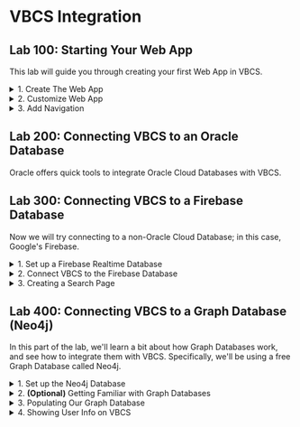 # VBCS Integration

<h2> Lab 100: Starting Your Web App </h2>

This lab will guide you through creating your first Web App in VBCS. 
  
<details>
  <summary>1. Create The Web App</summary>

  <h3> Create Web App </h3> 

  Sign in to your Cloud Account. <br>
  ![](/images/1.png) <br>
  ![](/images/2.png) <br>
  <br>

  Navigate to Cloud Dashboard, then open the Visual Builder Service Console. If Visual Builder is not visible, click `Customize Dashboard`, then scroll to Visual Builder in the list and hit `Show`.<br>

  ![](/images/3.png) <br> <br>

  At the top right of the page, hit "Quick Starts". This will allow us to create the underlying infrastructure for VBCS at the same time that we create the VBCS instance rather than making them separately. Simply name the instance and then hit `Create`. If you don't care about configuring the database that your instance will run on, this is the way to go. 

  Alternatively, you can hit the `Customize` button on the top right. This would allow you to configure the database that is created. For the purpose of this lab, we'll stick to the default QuickStart configuration.

  ![](/images/5.png)<br><br>

  Next, download the generated SSH key and credentials in order to continue, which will allow you to access your instance.

  <br>![](/images/12.png)<br>
  <br>

  Your instance will take some time to provision. When it's ready, open the Visual Builder Home page.

  <br>![](/images/8.png)<br>
  <br>

  Now, we need to create a Visual Application. From the home page, hit `New` in the top right. 

  <br>![](/images/9.png)<br>
  <br>

  Name the application whatever you like; the Description is optional. 

  <br>![](/images/10.png)<br>
  <br>

  Your new Application should open automatically. On the left, hit the computer icon for `Web Apps`, then the plus sign to create a new Web App. Name it, then hit `Create`. 

  <br>![](/images/11.png)<br>
  <br>

  A blank page will open in the center, with a Components Bar to the left and a Customization Bar on the right.<br>
  
  ![](/images/14.png)<br>
  <br>
</details>

<details>
  <summary>2. Customize Web App</summary>
  
  <h3>Customize Web App </h3>
  
  Click on the `Design` view tab in the top right. Drag on an image component into the very top left corner of the page.<br>
  Click on it, then look on the right side go to the Data tab. Put in `https://png.icons8.com/color/1600/reflector-bulb.png` 
  for the source url. This image will act as our website's logo.<br> 
  
  As it is, the image size is bigger than what we'd expect for our logo, so let's resize it. 
  
  <br>![](/images/15.png)<br><br>
  
  Go to the `General` tab and set the `width` property to 150. Now that the image is resized, it looks much more fitting to be   our website's logo.<br>
  
  ![](/images/16.png)<br>
  <br>
  
  Next, drag on a `Heading` component one column to the right of the logo. Under the `General` tab inside the `Text` field,   
  enter whatever name you'd like your website to be called.<br>
  
  In the row below, drag over a tab bar. The tab bar defaults to three tabs, but we only need two for now. Hover over `Tab 3`   in the General tab, then hit the trash can icon. Rename the tabs `Home` and `Second Page`.<br>
  
  ![](/images/17.png)<br>
  ![](/images/1-17.5.png)<br>
  
  Drag and drop another Heading component, and fill in "Welcome to the Home page" for the text.<br>
  
  Let's say that we want to customize the color of the text that we just entered. Click on the Heading, go to the `All` 
  tab, then expand `General Attributes` and scroll down to the `Style` field. Enter in `color: #67aee5;`. The color 
  changes to a light blue. This is an easy way to customize the CSS for a specific component. <br>
  
  ![](/images/1-18.png)<br>
  <br>
  
  In addition, we can also edit the HTML and CSS code directly. Near the top right, hit the `Code` view for the page. <br>
  
  ![](/images/1-19.png)<br><br>
  
  To customize the tab bar, we'll first define some style. Simply paste this at the top of the Code page.<br>
  
  ```
  <style>
  .bright {
  background-color: #4286f4;
  border-style: groove;
  }
  .dull {
  background-color: #7790ba;
  border-style: groove;
  }
  </style>
  ```
  
  <br>
  We will add this style as div classes to our tabs, with dull being for the tab we are currently on, and bright being for 
  tabs we are not on.<br>

  ![](/images/1-20.png)<br><br>
  
  Back on the design tab, we can view changes we made to the tab bar. As demonstrated, you can code HTML and CSS for your web   app the way you would for any website, while also having the option to change it in the Design view, giving you much greater flexibility.<br>
  
  ![](/images/1-21.png)<br>
  <br>
  
 </details>
  
<details>
  <summary>3. Add Navigation</summary>

  <h3>Add Navigation </h3>

  In order for this tab bar to actually navigate the website, we need a second page to navigate <i>to</i>. We want to carry over the components from the first page to this home page (logo, title, navbar) so we'll go ahead and copy it. Go to the Web App heirarchy on the left, right click on main-start and hit `Duplicate`. Then rename the page `second-page`.<br>
  ![](/images/1-33.png)<br>
  <br>
  
  Switch which tab is dull and which tab is bright. Dull tabs represent the current page we're on. <br><br>
  ![](/images/1-23.png)<br>
  <br>
  
  On the Design view, change "Welcome to the Home Page" to say "Welcome to the Second Page". It should look like this.<br>
  ![](/images/1-24.png)<br>
  <br>
  
  Next, let's create some <i>events</i> and <i>action chains</i>. These will allow us to navigate to the second page and back 
  again whenever a specific tab is clicked, rather than the text itself.<br>
  
  Click on flow `main`, and hit the flag icon near the left to open up `Actions`. Creating an action chain at the flow level 
  allows us to reuse these components on each page.<br>
  
  ![](/images/25.png)<br>
  <br>
  
  Hit `+ Action Chain` to create a new action chain and call it something like `navigateHome`. <br>
  Drag and drop a Navigate component to the plus sign, then click `Select Target`.<br>
  
  ![](/images/26.png)<br>
  <br>
 
  Choose `Peer Page`, and then `main-start`.<br>
  
  ![](/images/27.png)<br>
  ![](/images/28.png)<br>
  <br>
  
  Repeat this process for a navigateSecondPage action chain, this time selecting second-page as target.<br>
  <br>
  
  Events need to be created at the page level, because the event that triggers your action happens on a particular page. Go     back to main-start and click on the bell icon near the left to go to Events. Hit `+ Event Listener`.
  
  ![](/images/29.png)<br>
  <br>
  
  Scroll down to "Other Events" and hit the plus sign. Call this something like `clickHomeTab`. When done, hit `Select`.<br>
  
  ![](/images/30.png)<br>
  <br>
  
  On the next page, select `navigateHome` for the action chain, then hit `Select`.<br>
  ![](/images/31.png)<br>
  <br>
  
  Repeat this process for creating cxckSecondTab and having it trigger navigateSecondPage.<br>
  Then, create these same events for second-page.<br>
  
  ![](/images/32.png)<br>
  <br>
  
  Last but not least, we want to connect these event listeners to be activated whenever our tabs are clicked. Go to Code view,   and add the onclick listener after the lid for both tabs. Enter
  
  ```
  <li id ="oj-tab-bar-XXXXXXXXX-X-tab-X" on-click="[[$listeners.eventName]]"
  ``` 
  
  where eventName is the name of your event for each tab (i.e., clickHomeTab and clickSecondTab). <br>
  
  ![](/images/1-34.png)<br>
  <br>
  
  Note that many components have an Events tab that allows you to create an event and action chain all in one click, but    
  because we want different parts of the tab bar to take us to different pages, we have to set them up manually.<br>
  The Events tab is very useful for things such as buttons, where you can quickly create an action for when the button is 
  clicked.<br><br>
  
  Finally, add the onclick listeners for the second page, and you should be good to go! You now have a functional website.<br>
  <br>
  
  Click on the play button in the top right to test your website, seeing that you can navigate between the two pages.<br>
  
  ![](/images/1-7.png)<br>
  <br>
</details>

<h2> Lab 200: Connecting VBCS to an Oracle Database </h2>

Oracle offers quick tools to integrate Oracle Cloud Databases with VBCS.

<h2> Lab 300: Connecting VBCS to a Firebase Database </h2>

Now we will try connecting to a non-Oracle Cloud Database; in this case, Google's Firebase. 
  
<details>
  <summary>1. Set up a Firebase Realtime Database</summary>
  
  <h3> Set up a Firebase Database </h3>

  Login to a google account and go to the [Firebase Website](https://firebase.google.com/products). Select Realtime Database.<br>
  ![](/images/3-1.png)<br>
  <br>
  Click "Visit Console" then "Add Project".
  ![](/images/3-2.png)<br>
  ![](/images/3-3.png)<br>
  <br>
  Choose a name, leave the default settings for location, make sure all three boxes are checked, then hit Create Project.<br>
  ![](/images/3-4.png)<br>
  <br>
  It will take 10 seconds or so to create, then the page should redirect you to your Database home page. Note that currently, there is no data in our database.<br>
  ![](/images/3-5.png)<br>
  <br>
  First thing we need to do is edit the security rules to allow read write access. Since this is just a test database, it doesn't need to be secure. Go to the Rules tab and simply change read and write to "true". For a real project, you would want more specific rules. Google has documentation on how to create more complex rules [here](https://firebase.google.com/docs/database/security). <br>
  ![](/images/3-12.png)<br>
  <br>
  Now, inside this GitHub repository, navigate to the "resources" directory and download the bookList.json file. Open it inside VCode or your preferred text editor. Note the structure is of several book objects identified by ISBN. <br>
  ![](/images/3-6.png)<br>
  <br>
  Go back to the Data tab of your Database. Near the top right, hit the three dots dropdown, then "Import JSON".<br>
  ![](/images/3-7.png)<br>
  <br>
  Import the bookList.json file.<br>
  ![](/images/3-8.png)<br>
  <br>
  Your database should populate with the information from the file.<br>
  ![](/images/3-9.png)<br>
  <br>
  To test that everything is set up correctly, enter the shown url for the Database /books.json into a browser.<br>
  ![](/images/3-10.png)<br>
  ```
  https://projectname-XXXXX.firebaseio.com/books.json
  ```
  A list of the books and all their info should be shown. <br>
  ![](/images/3-11.png)<br>
  <br>

  Sidenote: If the formatting of your data looks different, add the JSON Viewer extension to your Chrome browser: https://chrome.google.com/webstore/detail/json-viewer/gbmdgpbipfallnflgajpaliibnhdgobh?hl=en-US.

</details>

<details>
  <summary>2. Connect VBCS to the Firebase Database</summary>
  
<h3> Create New Page </h3>
  
First thing we want to do is create another page, this one called book-catalog, on which we will display our book descriptions and images. Right click on main-start and hit `Duplicate`, then right click on the copy to rename it `book-catalog`. On the Design view of the page, click on the "Welcome to the Home Page" heading, then hit the trash can icon in the bottom left of the right bar to delete the component.<br>
![](/images/3-25.png)<br>
<br>
Now we have to update the tab bar to include this new page. Go to the code view for the page and look for the "oj-tab-bar-XXXXXXXXX-X" item. Inside that you should see two oj-tab-bar-XXXXXXXXX-X-tab-X items. Copy the code for the first tab (the one with dull formatting) and paste it right below the code for the second tab. Rename the tab "Catalog" and change the listener to clickCatalogTab (though this event does not yet exist. Finally, change the first tab's style to bright, so only the third tab is dull.<br>
![](/images/3-26.png)<br>
<br>
You could have gone to customize the tab bar on the Design view and hit the plus sign to the right of the title `Tabs` in the customization bar, but this would not have copied the style or the listener.<br>
<br>
Repeat this process for the other pages, but on the other pages, the Catalog tab should have bright styling. <br>
![](/images/3-27.png)<br>
<br>  
Now we just need to create our action chain navigateCatalogPage (created at the flow level) and our event clickCatalogTab (created for each page) and we are good to go. Double check that you can navigate between all three pages.<br>
  
  <h3> Add HTML/CSS </h3>
  
  Now that our database has been set up, we'll need to connect it to VBCS. We'll be using this database information to populate one of our pages with images and descriptions of books, so the first thing we need to do is to come up with a layout of how we want our page to look. For this lab, we'll format the page with a left-side column to display book images and a right-side column to display the book information.<br>
  
  Let's create this layout by adding the HTML structure to our new book-catalog page. Navigate to the `Code` view of the page, and copy and paste this HTML code and add it at the very end:<br>

  ```
  <div class="row">
     <div class="column"> <div id="leftColumn"></div> </div>
     <div class="column"> <div id="rightColumn"></div> </div>
</div>
  ```
  <br>
  
  With the HTML in place, we can next add the css for the two columns to style them properly:
  
  ```
    .column {
      float: left;
      width: 35%;
  }

  .row:after {
      content: "";
      display: table;
      clear: both;
  }
  ```
  ![](/images/3-d1.png)<br>
  <br>
  
  With these 2 div objects properly set up, we'll be able to identify where the javascript should populate the images and descriptions. Let's move on to the actual Javascript.<br>
  
  <h3> Add the Javascript </h3>
  
VBCS requires that functions be written in a very particular way. You will see the base outline for this already here.<br>

![](/images/3-14.png)<br>
<br>

The outermost function will return a PageModule object to VBCS; it sends all of the module functions we create to VBCS so we can more easily access them in other components. Each module can be treated like a separate Javascript file.<br>

To define a module, use this format:
```
PageModule.prototype.functionName = function () { OUR CODE HERE };
```
Our functions will look like:
```
define([], function() {
  'use strict';

  var PageModule = function PageModule() {};
  PageModule.prototype.functionOne = function () { OUR CODE HERE };
  PageModule.prototype.functionTwo = function () { OUR CODE HERE };
  PageModule.prototype.functionThree = function () { OUR CODE HERE };

  return PageModule;
});
```
To get started, let's set up the module that will load the book descriptions. <br>
```
define([], function() {
  'use strict';

  var PageModule = function PageModule() {};
  
  PageModule.prototype.loadDescriptions = function () {
    //code here
  };

  return PageModule;
});
```
Then we want to grab the rightcolumn so that we can append elements to that part of the page. Put this in the "code here" section.
```
const app = document.getElementById('rightColumn');
```
Now we are ready to make our GET request to our database. Make sure to replace the url below with the url for your database.
```
var request = new XMLHttpRequest();
request.open('GET', 'https://projectname-XXXXXX.firebaseio.com/books.json', true);
```
We want to peform some actions once this request is made.
```
request.onload = function () {
  //actions to perform once request is made
}
```
Before we can do anything with the response, we have to parse it as a JSON. Put this code inside the request.onload function.
```
var data = JSON.parse(this.response);
```
Right below that, put this code. It will run desired actions if the request is a success, and return an error if there's a problem.
```
if (request.status >= 200 && request.status < 400) {
  //actions to perform on successful request
}
else {
  const errorMessage = document.createElement('marquee');
  errorMessage.textContent = "Request failed.";
  app.appendChild(errorMessage);
}
```
Next we are going to run through the children of the JSON response and add each entry as a line on our webpage. We'll also add a horizontal rule between each, and use a blank image to add some space between book descriptions.
```
      if (request.status >= 200 && request.status < 400) {
        Object.keys(data).forEach(result => {
          const line = document.createElement('hr');
          app.appendChild(line);
            
          const title = document.createElement('p');
          title.textContent = data[result].title;
          app.appendChild(title);
          const author = document.createElement('p');
          author.textContent = data[result].author;
          app.appendChild(author);
          const ISBN = document.createElement('p');
          ISBN.textContent = result;
          app.appendChild(ISBN);
          const genre = document.createElement('p');
          genre.textContent = data[result].genre;
          app.appendChild(genre);
          const published = document.createElement('p');
          published.textContent = data[result].publish_date;
          app.appendChild(published);
          const publisher = document.createElement('p');
          publisher.textContent = data[result].publisher;
          app.appendChild(publisher);
            
          const space = document.createElement('img');
          space.src = "https://i.imgur.com/gAYM6Ws.png?3";
          app.appendChild(space);
        });
      }
```
Finally, all together:
```
PageModule.prototype.loadDescriptions = function () {
            
      const app = document.getElementById('rightColumn');      

      var request = new XMLHttpRequest();
      request.open('GET', 'https://asset-bdf37.firebaseio.com/results.json', true);

      request.onload = function () {
        // Begin accessing JSON data here
        var data = JSON.parse(this.response);
        if (request.status >= 200 && request.status < 400) {
          Object.keys(data).forEach(result => {
            const line = document.createElement('hr');
            app.appendChild(line);
            
            const title = document.createElement('p');
            title.textContent = data[result].title;
            app.appendChild(title);
            const author = document.createElement('p');
            author.textContent = data[result].author;
            app.appendChild(author);
            const ISBN = document.createElement('p');
            ISBN.textContent = result;
            app.appendChild(ISBN);
            const genre = document.createElement('p');
            genre.textContent = data[result].genre;
            app.appendChild(genre);
            const published = document.createElement('p');
            published.textContent = data[result].publish_date;
            app.appendChild(published);
            const publisher = document.createElement('p');
            publisher.textContent = data[result].publisher;
            app.appendChild(publisher);
            
            const space = document.createElement('img');
            space.src = "https://i.imgur.com/gAYM6Ws.png?3";
            app.appendChild(space);
          });
        }
        else {
          const errorMessage = document.createElement('marquee');
          errorMessage.textContent = "Request failed.";
          app.appendChild(errorMessage);
        }
      }

      request.send();
    };
```
Careful with your brackets here; it's easy to get one too many or one too few. <br>

<h3>Calling the Module Function.</h3>

We want this function to be called whenever the page loads. Go to `Events` on the left sidebar for the Catalog page.<br>
Click `Create Event Listener`, then under `Lifecycle Events`, select `vbEnter`. This will be an event that runs whenever the page loads.<br>
![](/images/3-15.png)<br>
<br>
Hit the + sign next to Page Action Chains to create a new action chain. Name this runLoadDescriptions.<br>
![](/images/3-16.png)<br>
<br>
Click on the name of your event, then on the right side hit the link to open the action chain editor.<br>
![](/images/3-17.png)<br>
<br>
Drag "Call Module Function" onto the plus sign.<br>
![](/images/3-18.png)<br>
<br>
Select Module Function. You should see a Page Function named loadDescriptions in the list. Select it, and you should be good to go.<br>
![](/images/3-19.png)<br>
<br>
Test the page, and the books should appear on the Catalog page. <br>
![](/images/3-20.png)<br>
<br>
Now we are going to create our other module, loadImages. The process is basically the same, except we are appending images instead of text.<br>
Insert this code alongside the first module:
```
  PageModule.prototype.loadImages = function() {
    const app = document.getElementById('leftColumn');

    var request = new XMLHttpRequest();
    request.open('GET', 'https://asset-bdf37.firebaseio.com/results.json', true);

    request.onload = function () {
      // Begin accessing JSON data here
      var data = JSON.parse(this.response);
      if (request.status >= 200 && request.status < 400) {
        Object.keys(data).forEach(result => {
          const bookCovers = document.createElement('img');
          bookCovers.src = data[result].image_url;
          console.log(result);
          app.appendChild(bookCovers);
          const p = document.createElement('p');
          p.textContent = "\n";
          app.appendChild(p);
        });
      }
      else {
        const errorMessage = document.createElement('marquee');
        errorMessage.textContent = "Request failed.";
        app.appendChild(errorMessage);
      }
    }

    request.send();
  };
```
Add another action change under vbEnter, this one called `runLoadImages`. Set it up the same as runLoadDescriptions, with this one calling the loadImages module.<br>
<br>
Test the page one more time, and we should see the book covers to the left of the book descriptions. <br>
![](/images/3-21.png)<br>
<br>
Great job!

  
</details>

<details>
  <summary>3. Creating a Search Page </summary>
  
  <h3> Creating the Website's Search Functionality </h3>
  
  Let's review what we've done until this point. So far, we've built our web application, created a Firebase database and populated it with information, and wrote custom Javascript to extract data from our database URL. We invoked those functions and had them run at page load time, and we were able to display book images and descriptions on our catalog page. Great! But what if we want to display books based on a user search? That takes a bit of extra work. We'll need to first capture the user's input, and then parse our JSON object accordingly.<br>
  
  First create a third page for this website's search functionality. We'll call it "search". Duplicate `main-start` and rename the copy `search`.<br> 
Change "Welcome to the Home page." to say "Search". Drag and drop a `user input` box for the user to type in their search term, followed by a `button` for running that search. Click on the `Input Text` label and change it to say "Genre:". Let's also drag over a button to the right of the input text. Change the text of the button to "search".<br> 
 
 ![](/images/3-ds3.png)<br>
<br>

Note, however, that we only have three tabs; we need to make one more tab for the new page.<br>
Briefly,<br>
-Copy and paste code for a new tab in each page.<br>
-Change the tab name to "Search" and the onclick listener to clickSearchTab.<br>
-Create an action chain navigateSearchPage at the flow level.<br>
-Create an event listener on each page called clickSearchTab.<br>
Review Step 2. if you want more specific instructions. 

 ![](/images/3-30.png)<br>
<br>
 
  Now that we've finished our simple layout, we need to save the user's input into a variable. On the left side click the (x) icon to open up `Variables` page. Create a new variable and call it "genre".<br>
 
 ![](/images/david-search-5.png)<br>
<br>
 
 Go back to the search page and click on the text input box. Under `Data`, enter `{{ $page.variables.genre }}`. This saves the value that the user types into our genre variable.
 
 ![](/images/david-search-6.png)<br>
<br>
 
 Next, let's copy over the Javascript code. Under the `JS` tab of our catalog page, copy and paste the two slightly modified functions below onto our search page. 
 
 ```
   PageModule.prototype.loadDescriptions = function (inputGenre) { // our function now takes in a "genre" input

        const app = document.getElementById('rightColumn');      

        var request = new XMLHttpRequest();
        request.open('GET', 'https://asset-bdf37.firebaseio.com/results.json', true);

        request.onload = function () {
          // Begin accessing JSON data here
          var data = JSON.parse(this.response);
          if (request.status >= 200 && request.status < 400) {
            Object.keys(data).forEach(result => {     
              if(data[result].genre == inputGenre){ // we'll only want to display descriptions for a specific genre
                const line = document.createElement('hr');
                app.appendChild(line);

                const title = document.createElement('p');
                title.textContent = data[result].title;
                app.appendChild(title);
                const author = document.createElement('p');
                author.textContent = data[result].author;
                app.appendChild(author);
                const ISBN = document.createElement('p');
                ISBN.textContent = result;
                app.appendChild(ISBN);
                const genre = document.createElement('p');
                genre.textContent = data[result].genre;
                app.appendChild(genre);
                const published = document.createElement('p');
                published.textContent = data[result].publish_date;
                app.appendChild(published);
                const publisher = document.createElement('p');
                publisher.textContent = data[result].publisher;
                app.appendChild(publisher);

                const space = document.createElement('img');
                space.src = "https://i.imgur.com/gAYM6Ws.png?3";
                app.appendChild(space);
              }
            });
          }
          else {
            const errorMessage = document.createElement('marquee');
            errorMessage.textContent = "Request failed.";
            app.appendChild(errorMessage);
          }
        }
        request.send();
      }; 
 ```
 
 ```
   PageModule.prototype.loadImages = function(inputGenre) { // our function now takes in a "genre" input
        const app = document.getElementById('leftColumn');

        var request = new XMLHttpRequest();
        request.open('GET', 'https://asset-bdf37.firebaseio.com/results.json', true);

        request.onload = function () {
          // Begin accessing JSON data here
          var data = JSON.parse(this.response);
          if (request.status >= 200 && request.status < 400) {
            Object.keys(data).forEach(result => {
              if(data[result].genre == inputGenre){ // we'll only want to display images for a specific genre
                const bookCovers = document.createElement('img');
                bookCovers.src = data[result].image_url;
                console.log(result);
                app.appendChild(bookCovers);
                const p = document.createElement('p');
                p.textContent = "\n";
                app.appendChild(p);
              }
            });
          }
          else {
            const errorMessage = document.createElement('marquee');
            errorMessage.textContent = "Request failed.";
            app.appendChild(errorMessage);
          }
        }

        request.send();
      };
 ```
 
 ![](/images/david-search-7.png)<br>
<br>
 
 Now that we have our logic, let's bind this logic to an action. Under Designer view, click the Search button. Under the `Events` tab, click `New Event -> Quick Start Click`. 
 
 ![](/images/david-search-8.png)<br>
<br>
 
 An action chain window has popped up. Drag over a `Call Module Function`. Click `Select Module Function`. Under "Page Functions", select our `loadImages` function.<br>
 
 ![](/images/david-search-9.png)<br>
<br>

Recall that our function now takes in a paramter, so on the right side under `Input Paramters`, map `inputGenre` to our `Genre` variable. Click `save`.<br> 

![](/images/david-search-10.png)<br>
<br>

 Now perform the same steps for the `loadDescriptions` function (drag another module function in for the loadDescriptions function, and bind the paramters to the function). The end action chain should look like this: <br>

 ![](/images/david-search-11.png)<br>
<br>

 Let's test our page out. Click the `Live` button at the top right corner. Enter in `Fantasy` and hit search. Our website now loads all the books with the fantasy genre! <i>(If the search button displays at the bottom of the page instead of the top, re-order the left-column and right-column HTML divs to the end of your page HTML code).</i>
 
 ![](/images/3-ds12.png)<br>
<br>
 
Try hitting the search button again. Uh oh, looks like the page is getting populated with the same books every time someone hits search. 

![](/images/david-search-13.png)<br>
<br>

We'll fix this by first removing the book images/descriptions every time someone hits search before loading the new images/descriptions.<br>
 
 Go to the `js` tab, and paste in the following function that will clear the book images/descriptions:
 
 ```
  PageModule.prototype.resetPage = function () {
      const col1 = document.getElementById('leftColumn');
      const col2 = document.getElementById('rightColumn');
      while (col1.firstChild) { // while there are images, remove them
        col1.removeChild(col1.firstChild);
      }
      while (col2.firstChild) { // while there are descriptions, remove them
        col2.removeChild(col2.firstChild);
      }
    };
 ```
![](/images/david-search-14.png)<br>
<br>

With this new function added, navigate to our action chain that invokes the loadImage and loadDescription functions. Add a new `module function` that calls on the resetPage function.

![](/images/david-search-15.png)<br>
<br>

![](/images/david-search-16.png)<br>
<br>

![](/images/david-search-21.png)<br>
<br>

Now go back to the `Designer` view, click the submit button, and bind this action chain to whenever someone clicks the search button. There are now three actions within this action chain. One to remove any previous search results, one to load descriptions, and the last to load images.

![](/images/david-search-17.png)<br>
<br>

Try loading the page again. It works! We have now successfully implemented the search functionality.

</details>

<h2> Lab 400: Connecting VBCS to a Graph Database (Neo4j) </h2>

In this part of the lab, we'll learn a bit about how Graph Databases work, and see how to integrate them with VBCS. Specifically, we'll be using a free Graph Database called Neo4j.

<details>
  <summary>1. Set up the Neo4j Database </summary>
  
  <h3>Create the Neo4j Database </h3>
  
  Visit [Graphene DB](https://app.graphenedb.com/) and sign up for an account. Login to the dashboard, then click `Create Database`.
  
  ![](/images/david-gdb-1.png)<br>
<br>
  
  Select the free "Sandbox" tier.<br>
  
  ![](/images/david-gdb-2.png)<br>
<br>

  Give your database a name. Leave the default Neo4j Version as 3.4.9 and click `Create Database`.<br>

  ![](/images/david-gdb-3.png)<br>
<br>

  On the next page, a pop up should appear asking you to create a user. Click `Create user now`.<br>
  
  ![](/images/david-gdb-4.png)<br>
<br>

  Give your user a Label with no expiration date and click `Create User`.<br>
  
  ![](/images/david-gdb-5.png)<br>
<br>

  <b>Copy down your credentials. This is the only time you'll be able to see the password, so make a note of it.</b><br>
  
  ![](/images/david-gdb-6.png)<br>
<br>

  <h3>Populate the Database </h3>
  
  Under the main dashboard's Overview tab, under the Tools section, hit `Launch`. This will open a Neo4j Browser in another tab.<br>
  
  ![](/images/david-gdb-7.png)<br>
<br>

  On the top section of the page, we can write console commands to begin populating our database.<br>

  ![](/images/david-gdb-8.png)<br>
<br>

  Now that we have succesfully created our graph database as well as a user for it, we can learn a bit more on how they work.<br>
  
</details>

<details>
  <summary>2. <b>(Optional)</b> Getting Familiar with Graph Databases </summary><br>
  
  <b>Note</b>: You can skip this section and jump to the next if you are already know how graph databases work.<br>

  In graph databases, there are `Nodes` and `Relationships`. Neo4j uses a language called Cypher to interact with its databases, rather than the SQL statements of relational databases. Nodes are enclosed in parantheses to resemble circles, and relationships are described using arrows. For this example, we'll create a database of users, where each user can "follow" another user (think Instagram). Copy and paste this Cypher statement in the top console bar:
  
  ```
  CREATE (userA:Person {name:"A"}) 
  CREATE (userB:Person {name:"B"}) 
  CREATE (userA)-[rel:FOLLOWS]->(userB) 
  return userA, userB, rel
  ```
  <b>Explanation</b>: In this code snippet, we are creating two users, referenced by userA and userB, of type "Person", with an attribute called "name". After we have the two nodes created, we create a relationship referenced by "rel" of type "FOLLOWS" between userA and userB. Notice that all nodes have a unique ID field (similar to primary keys in the relational database model).<br>
  
  ![](/images/david-gdb-10.png)<br>
<br>
  
  With 2 nodes and a relationship successfully created, let's create a 3rd node and relationship. Enter the following code snippet in the console:
  
  ```
  CREATE (userC:Person {name:"C"})
  CREATE (userA)-[rel:FOLLOWS]->(userC)
  return userA, userC, rel
  ```
  
  ![](/images/david-gdb-11.png)<br>
<br>
  
  Uh oh, it looks like the A node showed up blank. Why is that? We created userA in the previous Cypher statement, but because we are writing a separate Cypher statement, it has no idea how to reference that userA. That is, the references we create to nodes only last one statement, and can be changed in the next; "userA" is not stored as a property of "A". We could call it "N", "nodeA", or whatver we want, and it only has to be consistent within the query. <br>
  
  Now we have to first find A and C since we just created them using `MATCH`. This is similar to a SELECT statement in SQL, and this allows us to use "userA" and "userC" as references.
  
```
  MATCH (userA:Person {name:"A"})
  MATCH (userC:Person {name:"C"})
  CREATE (userA)-[rel:FOLLOWS]->(userC)
  return userA, userC, rel
```

  ![](/images/david-gdb-12.png)<br>
<br>

  Great! A is now properly following C.<br>
  
However, if we run `MATCH (n) RETURN (n)` to return all nodes, we'll see that there's still that empty node following C: 

![](/images/david-gdb-13.png)<br>
<br>

To get rid of it, hover over the invisible node, grab its id and run `MATCH (n) where id(n) = # DETACH DELETE n` where # is the ID of the node.<br>

![](/images/david-gdb-14.png)<br>
<br>

Also note that `MATCH (n) RETURN (n)` simply returns all nodes; it doesn't <i>technically</i> return their relationships. The Graph visualizer will show these relationships anyway, but the JSON returned (look at the `Table` tab) does not. To return all nodes and their relationships, run `MATCH (n)-[r]->(m) RETURN n,r,m;`.

![](/images/david-gdb-15.png)<br>
<br>
  
Great! Everything looks correct. Now let's say that we want userC to be followed by 5 other users. We could create 5 followers and then define their relationship with userC, but the easier approach would be to use a `FOREACH` loop:
  
  ```
  MATCH (userC:Person {name:"C"})
  FOREACH (followerName in ["follower1","follower2","follower3","follower4","follower5"] |
    CREATE (:Person {name: followerName})-[:FOLLOWS]->(userC))
  ```
  
  Your graph should look like:<br>
  
  ![](/images/david-gdb-16.png)<br>
<br>
  
  Notice that here in the relationship, we don't need to write `[rel:FOLLOWS]` because we are simply creating the relationship, and don't reference it later in the query.<br>
  
  If we want to view who follows userC:
  
  ```
  MATCH (cFollowers)-[:FOLLOWS]->(userC:Person {name:"C"})
  RETURN cFollowers
  ```
  
  ![](/images/david-gdb-17.png)<br>
<br>
  
  Now that we've had a little practice with Neo4j and graph databases, let's jump into creating the actual data we'll use to mimic our "Instagram model". We need a clean start, so let's reset the database with:

  ```
    MATCH (n) OPTIONAL MATCH (n)-[r]-() DELETE n,r
  ```
  
</details>

<details>
  <summary>3. Populating Our Graph Database </summary><br>
  <h3>Populating Our Graph Database</h3>
  
  Let's create a user named Rachel Webb. Then, let's create some people that follow her:
  
  ```
  CREATE (userA:Person {name:"RachelWebb"})
  FOREACH (followerName in ["SamArcher", "AprilGold", "JacqueNoir", "BradHillman", "JaneDoe", "AngelinaGibbs",   "YukiTsukino","JohanLitwick","VelmaGarcia","PamelaSelzer"] |
  CREATE (:Person {name:followerName})-[:FOLLOWS]->(userA))
  ```
  
  View all the current nodes/relationships: `MATCH (n)-[r]->(m) RETURN n,r,m;`.<br>
  
  ![](/images/david-gdb-18.png)<br>
<br>
  
  Now that we have a person named Rachel Webb along with some people that follower her, let's give her followers their own followers: 
  
  ```
  MATCH (userB:Person {name:"SamArcher"})
  FOREACH (userName in ["BradHillman", "BobFlinstone", "JaneDoe"] |
  MERGE (userID:Person {name:userName})
  CREATE (userID)-[:FOLLOWS]->(userB))
  ```
  
  Verify that your graph looks like this:<br>
  
 ![](/images/david-gdb-19.png)<br>
<br> 
  
  We just gave Sam Archer 3 followers. In this code snippet, we use `MERGE` instead of `CREATE` since we want to either create a relationship for an existing node, or, if our node doesn't yet exist, create it. userID is an arbitrary reference we give to the creation of these new nodes when using the `MERGE` function. Remember, these references can be named anything we want; these names were chosen to be easy to understand.<br>
  
  Let's continue to add followers. Go to the resources folder, copy and paste the code in "CreateFollowers" into the browser console and run it.<br> 
  
  ![](/images/david-gdb-21.png)<br>
<br> 
  
  At this point your graph probably looks a bit messy, but your graph should resemble something like this:<br>
  
  ![](/images/david-gdb-20.png)<br>
<br> 
  
<br>
  Let's take a moment to review a few things. First of all, the large chunk of code that we just placed had a line that said:<br>
  
  ```
  WITH count(*) as dummy
  ```
  
  What is this? This line simply allows us to run multiple Cypher commands at once. Cypher doesn't like to run unrelated queries; the `WITH` statement links the queries together, but essentially does nothing. Think of this as a workaround to make it easier to share the code.<br>
  
  Here's another thing to note. In the code that we just pasted, take a close look at userE:<br>
  
  ```
  MATCH (userE:Person {name:"MariaGomez"})
  FOREACH (userName in ["JacqueNoir"] |
    MERGE (userID:Person {name:userName})
    CREATE (userID)-[:FOLLOWS]->(userE))
  ```
  
 Maria wasn't created as one of Rachel's followers. However, she still exists by this point. This is because the `MERGE` command created her as one of Jacque's followers. That's the power of MERGE--it won't create a duplicate, but it will create an element if it doesn't exist. <br>
 
  Also note that there is no command for userH (BobFlinstone). Bob has no followers, so we don't need to create any. Poor Bob.<br>
  
  Next, we'll want to add a little more detail to these users. We'll add a profile picture and a quote for each user. Again, go to the resources folder in this directory, this time copying and pasting the code from the AddInformation file.<br>
  
  ![](/images/david-gdb-22.png)<br>
<br>
  
  Each statement follows this basic format:
  
```
MATCH (n:Person {name:'UserName'}) 
SET n.image = 'https://some-image-url.jpg'
SET n.quotes = 'Here is a really meaningful quote!'
```

First we MATCH "n" to the node with name "UserName". Then we use SET to add these two new fields. The AddInformation file runs a bunch of these Cypher statements for each respective user.<br>

  Phew! And we're done. To recap, we added a Person named Rachel Webb, gave her followers, and then added some more followers to Rachel Webb's followers through our createFollowers resource. Then, we added two more attributes to each person: their image URL, and a quote that they display. Awesome!
  
</details>

<details>
<summary>4. Showing User Info on VBCS </summary><br>
  <h3>Showing User Info</h3>
  
  Let's go ahead and create an entirely new web app, as this lab does not relate to our Library website. Click the computer icon on the far left, then hit the plus sign next to Web Apps. Name it whatever you like.<br>
{img}
<br>
The first thing to do is drag and drop an Input Text component into the top left of the page. Change the label to be one column big by clicking on it, then draging the little box on the edge. Change its text to say "Search Name". Move over the text field to be right next to the label, and change it to be two columns wide. To the right of that, drag on a button, and have it say "Search". <br>
{img}
<br>
In the next row, drag a Panel. By default, it fills the page horizontally, but this isn't what we want. We also can't drag the component to resize it the way we can most components. Go to the Code view and find the `oj-panel` div. You'll see something that says "oj-sm-12 oj-md-12". These indicate the how many columns the component should take up for "small" and "medium" views of the page. For this we will be working with medium screens, so change oj-md to oj-md-5. <br>
{img}
<br>
Inside the panel, at the very left, drag on a Heading component. Drag the slider bar under the General tab so that it is only H4. Call this "Username".
{img}
<br>
Now let's add a picture. This will be the searched user's profile picture. Drag and drop an Image component into the left side of the panel underneath Username. Drag an edge so it becomes four columns wide. In the General tab on the right, set width and height to 100. Next to the image we want to have three rows, so drag on a Flex Container object. Make sure it is only three columns wide. Drag and drop three Text components inside this container so that they are stack vertically. Name the first "Followers:", the second "Following:", and the third "Mutuals:". <br>
{img}
<br>
To the left of these, we want to have three more Text components that will be filled with the follower, following, and mutual counts. Drag and drop another Flex Container to the right of the first, and add three Text components, each named "count". We will replace these with variables in a moment. Below the image, drag and drop one last Text component. Fill in "quote" for this field.<br>
{img}
<br>
Keep in mind, if you lose track of a component or have trouble clicking on something to customize it, you can open up the Page Structure.<br>
{img}
<br>
Click the icon again to close it.<br>
<br>
Next we need to create some String variables to be bound to our components.<br>
-searchUsername: the username that will be searched. Put this in the Data field for the topmost Text field. <br>
-username: the returned username. Set it's default value to "Username." Put this variable in place of the "Username" heading we had before.<br>
-imageURL: will hold the returned source image url. Set the default value to `https://upload.wikimedia.org/wikipedia/commons/thumb/5/5b/Pictogram_voting_question.svg/220px-Pictogram_voting_question.svg.png`. Then put this for the source url of the Image component.<br>
-followerCount: will hold the returned follower count. Put this in the Data field of the top "count" text.<br>
-followingCount: will hold the returned following count. Put this in the Data field of the middle "count" text.<br>
-mutualCount: will hold the returned mutuals count. Put this in the Data field of the bottom "count" text.<br>
-favoriteQuote: will hold the returned quote. Put this in the Data field of the "Quote" text. Set default value to "Favorite Quote".
{img}
{img}
<br>
This means we are ready to set up our Service Connection. In Lab 300 we called the REST endpoint in our Javascript, but VBCS actually offers a nice feature to make REST calls without (much) coding. On the far left, hit the icon that looks like a wire with a bump in it (the third from the top) and then hit the plus sign to create a new Service Connection. Choose Define by Endpoint.<br>
{img}
<br>
Now, we need our REST endpoint URL. Reopen your GrapheneDB Database, and go to the Connection tab. There you will find your HTTP REST endpoint.<br>
{img}
<br>
Copy and paste that URL on VBCS, then add `/transaction/commit` to the end of it. Change Method to POST. <br>
{img}
<br>
Hit next. Change Service Name to "Neo4j Get User Data". <br>
{img}
<br>
Go to the Authentication tab, and choose `Basic` from the dropdown. You should have already made a database user in GrapheneDB; if not, review part 1 of this lab. Enter in the username and password for this user. <b>This is not the same as your GrapheneDB account.</b> <br>
{img}
<br>
On the Request tab, copy and paste this code:
```
{
  "statements" : [ {
    "statement" : "MATCH (n:Person {name:'YukiTsukino'}) return n"
  } ]
}
```
This will simply return the node and all of its information. We'll select the specific fields we want in VBCS later. <br>
Note; it is just an example. We will not be searching for YukiTsukino every time. <br>
<br>
Finally, on the Test tab scroll down slightly until you see the `Send` button. <br>
The response should look like this:
```
{
    "results": [
        {
            "columns": [
                "n"
            ],
            "data": [
                {
                    "row": [
                        {
                            "image": "https://inhabitat.com/wp-content/blogs.dir/1/files/2013/12/snowflake10.jpg",
                            "name": "YukiTsukino",
                            "quotes": "If youre reading this... Congratulations, youre alive. If thats not something to smile about, then I dont know what is."
                        }
                    ],
                    "meta": [
                        {
                            "id": 33,
                            "type": "node",
                            "deleted": false
                        }
                    ]
                }
            ]
        }
    ],
    "errors": []
}
```
In the top right of the response, hit `Copy to Response Body`. Now hit Create.<br>

<br>This means we are ready to set up an Action Chain. Back on our web page, click the button to go to its Events tab; hit `New Event`, then `QuickStart: click`. Drag a Call REST Endpoint action onto the plus sign in the chain, then click `Select Endpoint`.<br>
{img}
<br>
Expand `Service Connections` and select the endpoint we just created. <br>
{img}
<br>
Now we are going to append three string variables to create the request body. The first and last variables do not change; they are the main part of the request. The middle string is the searchUsername we already made. By appending all three we can change out which user we are searching for. <br>
Go back to the main page's variables. Create two Strings, getDataPt1 and getDataPt2. <br>
For getDataPt1, set this default value: `{  "statements": [   {    "statement": "MATCH (user:Person {name:  '`<br>
For getDataPt2, set this default value: `'}) return user"   }  ] }`<br>
Together with the searchUsername, it will be `{  "statements": [   {    "statement": "MATCH (user:Person {name: 'searchusername'}) return user"   }  ] }`. <br>
Go back to the action chain. Click on the REST Call action, and then click on the body paramater. <br>
{img}
<br>
Drag getDataPt1, then searchUsername, then getDataPt2, onto body. <br>
{img}
<br>
Great! The request should be correctly formatted. Now, to display the response, we need to do one more action. Drag a Assign Variables action onto the next step in the chain, then hit `Assign` next to `Variables`. <br>
On the left, expand callRestEndpoint1 -> body -> results -> item[0] -> data -> item[o] -> row -> item[0], until it looks like this:<br>
{img}
<br>
Drag `image` on the left to `imageURL` on the right, `name` on the left to `username` on the left, and `quotes` on the left to `favoriteQuote` on the right. Then hit `Save`. <br>
{img}
<br>
Test your website! Enter in AprilGold for the username, then hit search. You should see this:<br>
{img}
<br>

  
</details>
